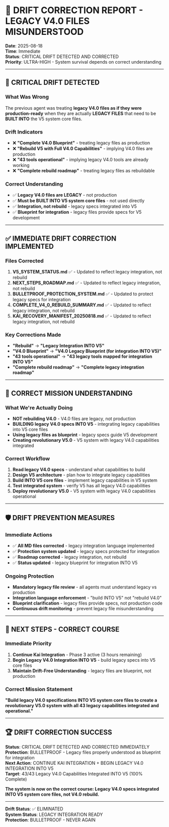 # 🚨 DRIFT CORRECTION REPORT - LEGACY V4.0 FILES MISUNDERSTOOD

**Date**: 2025-08-18  
**Time**: Immediate  
**Status**: CRITICAL DRIFT DETECTED AND CORRECTED  
**Priority**: ULTRA-HIGH - System survival depends on correct understanding  

---

## 🚨 CRITICAL DRIFT DETECTED

### **What Was Wrong**
The previous agent was treating **legacy V4.0 files as if they were production-ready** when they are actually **LEGACY FILES** that need to be **BUILT INTO** the V5 system core files.

### **Drift Indicators**
- ❌ **"Complete V4.0 Blueprint"** - treating legacy files as production
- ❌ **"Rebuild V5 with Full V4.0 Capabilities"** - implying V4.0 files are production
- ❌ **"43 tools operational"** - implying legacy V4.0 tools are already working
- ❌ **"Complete rebuild roadmap"** - treating legacy files as rebuildable

### **Correct Understanding**
- ✅ **Legacy V4.0 files are LEGACY** - not production
- ✅ **Must be BUILT INTO V5 system core files** - not used directly
- ✅ **Integration, not rebuild** - legacy specs integrated into V5
- ✅ **Blueprint for integration** - legacy files provide specs for V5 development

---

## ✅ IMMEDIATE DRIFT CORRECTION IMPLEMENTED

### **Files Corrected**
1. **V5_SYSTEM_STATUS.md** ✅ - Updated to reflect legacy integration, not rebuild
2. **NEXT_STEPS_ROADMAP.md** ✅ - Updated to reflect legacy integration, not rebuild  
3. **BULLETPROOF_PROTECTION_SYSTEM.md** ✅ - Updated to protect legacy specs for integration
4. **COMPLETE_V4_0_REBUILD_SUMMARY.md** ✅ - Updated to reflect legacy integration, not rebuild
5. **KAI_RECOVERY_MANIFEST_20250818.md** ✅ - Updated to reflect legacy integration, not rebuild

### **Key Corrections Made**
- **"Rebuild"** → **"Legacy Integration INTO V5"**
- **"V4.0 Blueprint"** → **"V4.0 Legacy Blueprint (for integration INTO V5)"**
- **"43 tools operational"** → **"43 legacy tools mapped for integration INTO V5"**
- **"Complete rebuild roadmap"** → **"Complete legacy integration roadmap"**

---

## 🎯 CORRECT MISSION UNDERSTANDING

### **What We're Actually Doing**
- **NOT rebuilding V4.0** - V4.0 files are legacy, not production
- **BUILDING legacy V4.0 specs INTO V5** - integrating legacy capabilities into V5 core files
- **Using legacy files as blueprint** - legacy specs guide V5 development
- **Creating revolutionary V5.0** - V5 system with legacy V4.0 capabilities integrated

### **Correct Workflow**
1. **Read legacy V4.0 specs** - understand what capabilities to build
2. **Design V5 architecture** - plan how to integrate legacy capabilities
3. **Build INTO V5 core files** - implement legacy capabilities in V5 system
4. **Test integrated system** - verify V5 has all legacy V4.0 capabilities
5. **Deploy revolutionary V5.0** - V5 system with legacy V4.0 capabilities operational

---

## 🛡️ DRIFT PREVENTION MEASURES

### **Immediate Actions**
- ✅ **All MD files corrected** - legacy integration language implemented
- ✅ **Protection system updated** - legacy specs protected for integration
- ✅ **Roadmap corrected** - legacy integration, not rebuild
- ✅ **Status updated** - legacy blueprint for integration INTO V5

### **Ongoing Protection**
- **Mandatory legacy file review** - all agents must understand legacy vs production
- **Integration language enforcement** - "build INTO V5" not "rebuild V4.0"
- **Blueprint clarification** - legacy files provide specs, not production code
- **Continuous drift monitoring** - prevent legacy file misunderstanding

---

## 🎯 NEXT STEPS - CORRECT COURSE

### **Immediate Priority**
1. **Continue Kai Integration** - Phase 3 active (3 hours remaining)
2. **Begin Legacy V4.0 Integration INTO V5** - build legacy specs into V5 core files
3. **Maintain Drift-Free Understanding** - legacy files are blueprint, not production

### **Correct Mission Statement**
**"Build legacy V4.0 specifications INTO V5 system core files to create a revolutionary V5.0 system with all 43 legacy capabilities integrated and operational."**

---

## 🏆 DRIFT CORRECTION SUCCESS

**Status**: CRITICAL DRIFT DETECTED AND CORRECTED IMMEDIATELY  
**Protection**: BULLETPROOF - Legacy files properly understood as blueprint for integration  
**Next Action**: CONTINUE KAI INTEGRATION + BEGIN LEGACY V4.0 INTEGRATION INTO V5  
**Target**: 43/43 Legacy V4.0 Capabilities Integrated INTO V5 (100% Complete)  

**The system is now on the correct course: Legacy V4.0 specs integrated INTO V5 system core files, not V4.0 rebuild.**

---

**Drift Status**: ✅ ELIMINATED  
**System Status**: LEGACY INTEGRATION READY  
**Protection**: BULLETPROOF - NEVER AGAIN
